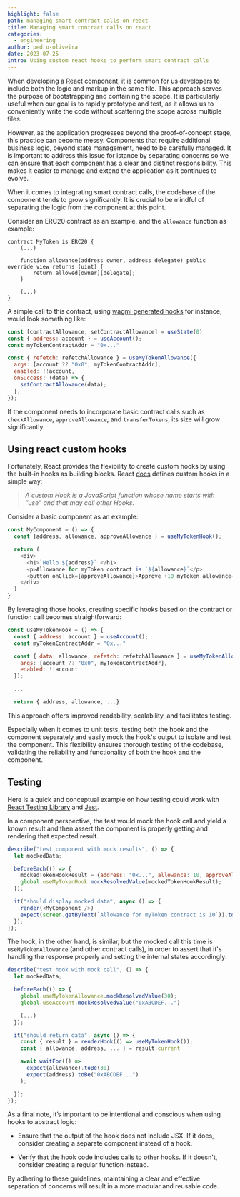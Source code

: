 ```yaml
---
highlight: false
path: managing-smart-contract-calls-on-react
title: Managing smart contract calls on react
categories:
  - engineering
author: pedro-oliveira
date: 2023-07-25
intro: Using custom react hooks to perform smart contract calls
---
```

When developing a React component, it is common for us developers to include both the logic and markup in the same file. This approach serves the purpose of bootstrapping and containing the scope. It is particularly useful when our goal is to rapidly prototype and test, as it allows us to conveniently write the code without scattering the scope across multiple files.

However, as the application progresses beyond the proof-of-concept stage, this practice can become messy. Components that require additional business logic, beyond state management, need to be carefully managed. It is important to address this issue for istance by separating concerns so we can ensure that each component has a clear and distinct responsibility. This makes it easier to manage and extend the application as it continues to evolve.

When it comes to integrating smart contract calls, the codebase of the component tends to grow significantly. It is crucial to be mindful of separating the logic from the component at this point.

Consider an ERC20 contract as an example, and the `allowance` function as example:

```solidity
contract MyToken is ERC20 {
    (...)

    function allowance(address owner, address delegate) public override view returns (uint) {
        return allowed[owner][delegate];
    }

    (...)
}
```

A simple call to this contract, using [wagmi generated hooks](https://wagmi.sh/cli/getting-started#run-code-generation) for instance, would look something like:

```javascript
const [contractAllowance, setContractAllowance] = useState(0)
const { address: account } = useAccount();
const myTokenContractAddr = "0x..."

const { refetch: refetchAllowance } = useMyTokenAllowance({
  args: [account ?? "0x0", myTokenContractAddr],
  enabled: !!account,
  onSuccess: (data) => {
    setContractAllowance(data);
  },
});

```

If the component needs to incorporate basic contract calls such as `checkAllowance`, `approveAllowance`, and `transferTokens`, its size will grow significantly.

## Using react custom hooks

Fortunately, React provides the flexibility to create custom hooks by using the built-in hooks as building blocks. React [docs](https://legacy.reactjs.org/docs/hooks-custom.html#extracting-a-custom-hook) defines custom hooks in a simple way:

> _A custom Hook is a JavaScript function whose name starts with ”use” and that may call other Hooks._

Consider a basic component as an example:

```javascript
const MyComponent = () => {
  const {address, allowance, approveAllowance } = useMyTokenHook();

  return (
    <div>
      <h1>`Hello ${address}` </h1>
      <p>Allowance for myToken contract is `${allowance}`</p>
      <button onClick={approveAllowance}>Approve +10 myToken allowance</button>
    </div>
  )
}
```

By leveraging those hooks, creating specific hooks based on the contract or function call becomes straightforward:

```javascript
const useMyTokenHook = () => {
  const { address: account } = useAccount();
  const myTokenContractAddr = "0x..."

  const { data: allowance, refetch: refetchAllowance } = useMyTokenAllowance({
    args: [account ?? "0x0", myTokenContractAddr],
    enabled: !!account
  });

  ...

  return { address, allowance, ...}

```

This approach offers improved readability, scalability, and facilitates testing.

Especially when it comes to unit tests, testing both the hook and the component separately and easily mock the hook's output to isolate and test the component. This flexibility ensures thorough testing of the codebase, validating the reliability and functionality of both the hook and the component.

## Testing

Here is a quick and conceptual example on how testing could work with [React Testing Library](https://testing-library.com/docs/react-testing-library/intro/) and [Jest](https://jestjs.io/).

In a component perspective, the test would mock the hook call and yield a known result and then assert the component is properly getting and rendering that expected result.

```javascript
describe("test component with mock results", () => {
  let mockedData;

  beforeEach(() => {
    mockedTokenHookResult = {address: "0x...", allowance: 10, approveAllowance: ...};
    global.useMyTokenHook.mockResolvedValue(mockedTokenHookResult);
  });

  it("should display mocked data", async () => {
    render(<MyComponent />)
    expect(screen.getByText(`Allowance for myToken contract is 10`)).toBeInTheDocument()
  });
});

```

The hook, in the other hand, is similar, but the mocked call this time is `useMyTokenAllowance` (and other contract calls), in order to assert that it's handling the response properly and setting the internal states accordingly:

```javascript
describe("test hook with mock call", () => {
  let mockedData;

  beforeEach(() => {
    global.useMyTokenAllowance.mockResolvedValue(30);
    global.useAccount.mockResolvedValue("0xABCDEF...")

    (...)
  });

  it("should return data", async () => {
    const { result } = renderHook(() => useMyTokenHook());
    const { allowance, address, ... } = result.current

    await waitFor(() =>
      expect(allowance).toBe(30)
      expect(address).toBe("0xABCDEF...")
    );

  });
});

```

As a final note, it’s important to be intentional and conscious when using hooks to abstract logic:

- Ensure that the output of the hook does not include JSX. If it does, consider creating a separate component instead of a hook.

- Verify that the hook code includes calls to other hooks. If it doesn't, consider creating a regular function instead.

By adhering to these guidelines, maintaining a clear and effective separation of concerns will result in a more modular and reusable code.